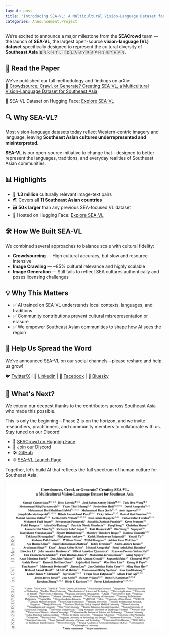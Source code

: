 ```yaml
---
layout: post
title: "Introducing SEA-VL: A Multicultural Vision-Language Dataset for Southeast Asia"
categories: Announcement,Project
---
```


We’re excited to announce a major milestone from the **SEACrowd** team — the launch of **SEA-VL**, the largest open-source **vision-language (VL) dataset** specifically designed to represent the cultural diversity of **Southeast Asia** 🇧🇳🇰🇭🇹🇱🇮🇩🇱🇦🇲🇾🇲🇲🇵🇭🇸🇬🇹🇭🇻🇳.

## 📄 Read the Paper

We’ve published our full methodology and findings on arXiv:  
📜 [Crowdsource, Crawl, or Generate? Creating SEA-VL, a Multicultural Vision-Language Dataset for Southeast Asia](https://arxiv.org/abs/2503.07920)

🔗 SEA-VL Dataset on Hugging Face: [Explore SEA-VL](https://huggingface.co/collections/SEACrowd/sea-vl-multicultural-vl-dataset-for-southeast-asia-67cf223d0c341d4ba2b236e7)

## 🔍 Why SEA-VL?

Most vision-language datasets today reflect Western-centric imagery and language, leaving **Southeast Asian cultures underrepresented and misinterpreted**.

**SEA-VL** is our open-source initiative to change that—designed to better represent the languages, traditions, and everyday realities of Southeast Asian communities.

## 📊 Highlights

- 📸 **1.3 million** culturally relevant image-text pairs  
- 🌏 Covers all **11 Southeast Asian countries**  
- 🗃️ **50× larger** than any previous SEA-focused VL dataset  
- 🔗 Hosted on Hugging Face: [Explore SEA-VL](https://huggingface.co/collections/SEACrowd/sea-vl-multicultural-vl-dataset-for-southeast-asia-67cf223d0c341d4ba2b236e7)

## 🛠️ How We Built SEA-VL

We combined several approaches to balance scale with cultural fidelity:

- **Crowdsourcing** — High cultural accuracy, but slow and resource-intensive  
- **Image Crawling** — ~85% cultural relevance and highly scalable  
- **Image Generation** — Still fails to reflect SEA cultures authentically and poses licensing challenges

## 💡 Why This Matters

- ✅ AI trained on SEA-VL understands local contexts, languages, and traditions  
- ✅ Community contributions prevent cultural misrepresentation or erasure  
- ✅ We empower Southeast Asian communities to shape how AI sees the region

## 📣 Help Us Spread the Word

We’ve announced SEA-VL on our social channels—please reshare and help us grow!

🐦 [Twitter/X](https://x.com/seacrowd_ai/status/1900008948683427999) | 💼 [LinkedIn](https://www.linkedin.com/feed/update/urn:li:activity:7305890392187580416/?actorCompanyId=105309673) | 📘 [Facebook](https://www.facebook.com/photo?fbid=122110288778794863&set=a.122108266556794863) | 🦋 [Bluesky](https://bsky.app/profile/seacrowd.bsky.social/post/3lkayxtbl7k26)

## 👏 What's Next?

We extend our deepest thanks to the contributors across Southeast Asia who made this possible.

This is only the beginning—Phase 2 is on the horizon, and we invite researchers, practitioners, and community members to collaborate with us. Stay tuned on our Discord!

- 🧠 [SEACrowd on Hugging Face](https://huggingface.co/SEACrowd)  
- 💬 [Join our Discord](https://discord.gg/XXRHFuvkTA)  
- 🛠️ [GitHub](https://github.com/SEACrowd)  
- 🌐 [SEA-VL Launch Page](https://seacrowd.github.io/seavl-launch/)

Together, let’s build AI that reflects the full spectrum of human culture for Southeast Asia.

<img width="800" alt="SEACrowd Arxiv" src="https://github.com/SEACrowd/seacrowd.github.io/blob/master/images/SEA-VL/seavl-authors.jpeg?raw=true">
